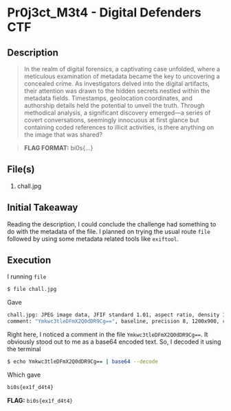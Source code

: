 # Pr0j3ct_M3t4 - Digital Defenders CTF

## Description
> In the realm of digital forensics, a captivating case unfolded, where a meticulous examination of metadata became the key to uncovering a concealed crime. As investigators delved into the digital artifacts, their attention was drawn to the hidden secrets nestled within the metadata fields. Timestamps, geolocation coordinates, and authorship details held the potential to unveil the truth. Through methodical analysis, a significant discovery emerged—a series of covert conversations, seemingly innocuous at first glance but containing coded references to illicit activities, is there anything on the image that was shared?

> **FLAG FORMAT:** bi0s{...}

## File(s)
1. chall.jpg

## Initial Takeaway
Reading the description, I could conclude the challenge had something to do with the metadata of the file. I planned on trying the usual route `file` followed by using some metadata related tools like `exiftool`.

## Execution
I running `file`
```bash
$ file chall.jpg
```
Gave
```bash
chall.jpg: JPEG image data, JFIF standard 1.01, aspect ratio, density 1x1, segment length 16,
comment: "Ymkwc3tleDFmX2Q0dDR9Cg==", baseline, precision 8, 1200x900, components 3
```
Right here, I noticed a comment in the file `Ymkwc3tleDFmX2Q0dDR9Cg==`. It obviously stood out to me as a base64 encoded text.
So, I decoded it using the terminal
```bash
$ echo Ymkwc3tleDFmX2Q0dDR9Cg== | base64 --decode
```
Which gave
```bash
bi0s{ex1f_d4t4}
```

**FLAG:** `bi0s{ex1f_d4t4}`
